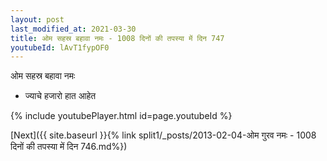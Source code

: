 ```yaml
---
layout: post
last_modified_at: 2021-03-30
title: ओम सहस्र बहावा नमः - 1008 दिनों की तपस्या में दिन 747
youtubeId: lAvT1fypOF0
---
```

 
 
 ओम सहस्र बहावा नमः  
 
 -  ज्याचे हजारो हात आहेत 
 
  
 
  
 
 
 
 
 
 


{% include youtubePlayer.html id=page.youtubeId %}
 
[Next]({{ site.baseurl }}{% link  split1/_posts/2013-02-04-ओम गुरव नमः - 1008 दिनों की तपस्या में दिन 746.md%})
 

